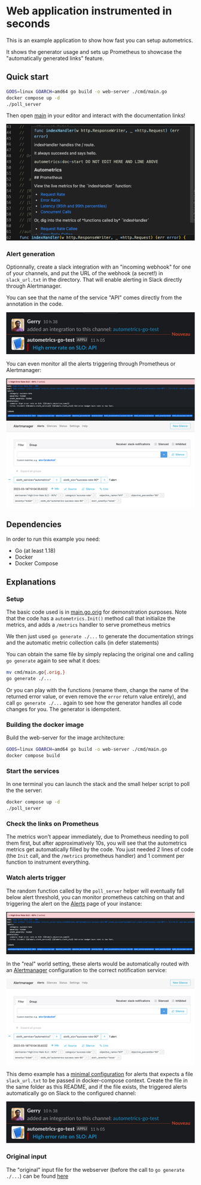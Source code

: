 # Web application instrumented in seconds

This is an example application to show how fast you can setup autometrics.

It shows the generator usage and sets up Prometheus to showcase the
"automatically generated links" feature.

## Quick start

``` sh
GOOS=linux GOARCH=amd64 go build -o web-server ./cmd/main.go
docker compose up -d
./poll_server
```

Then open [main](./cmd/main.go) in your editor and interact with the documentation links!

![Documentation comments of instrumented function is augmented with links](../../assets/codium-screenshot-example.png)

### Alert generation

Optionnally, create a slack integration with an "incoming webhook" for one of
your channels, and put the URL of the webhook (a secret!) in `slack_url.txt` in
the directory. That will enable alerting in Slack directly through Alertmanager.

You can see that the name of the service "API" comes directly from the annotation in the code.

![a Slack bot is posting an alert directly in the channel](../../assets/slack-alert-example.png)

You can even monitor all the alerts triggering through Prometheus or Alertmanager:

![Prometheus alerts dashboard showing the alerts firing](../../assets/prometheus-alert-example.png)
![Alertmanager alerts dashboard showing the alerts firing](../../assets/alertmanager-alert-example.png)

## Dependencies

In order to run this example you need:

- Go (at least 1.18)
- Docker
- Docker Compose

## Explanations

### Setup

The basic code used is in [main.go.orig](./cmd/main.go.orig) for demonstration purposes.
Note that the code has a `autometrics.Init()` method call that initialize the metrics, and
adds a `/metrics` handler to serve prometheus metrics

We then just used `go generate ./...` to generate the documentation strings and the
automatic metric collection calls (in defer statements)

You can obtain the same file by simply replacing the original one and calling
`go generate` again to see what it does:

``` sh
mv cmd/main.go{.orig,}
go generate ./...
```

Or you can play with the functions (rename them, change the name of the returned
error value, or even remove the `error` return value entirely), and call 
`go generate ./...` again to see how the generator handles all code changes for you.
The generator is idempotent.

### Building the docker image

Build the web-server for the image architecture:

```sh
GOOS=linux GOARCH=amd64 go build -o web-server ./cmd/main.go
docker compose build
```

### Start the services

In one terminal you can launch the stack and the small helper script to poll the the server:

```sh
docker compose up -d
./poll_server
```

### Check the links on Prometheus

The metrics won't appear immediately, due to Prometheus needing to poll them first, but after
approximatively 10s, you will see that the autometrics metrics get automatically filled by
the code. You just needed 2 lines of code (the `Init` call, and the `/metrics` prometheus handler)
and 1 comment per function to instrument everything.

### Watch alerts trigger

The random function called by the `poll_server` helper will eventually fall
below alert threshold, you can monitor prometheus catching on that and
triggering the alert on the [Alerts](http://localhost:9090/alerts) page of your
instance:

![Prometheus alerts dashboard showing the alerts firing](../../assets/prometheus-alert-example.png)

In the "real" world setting, these alerts would be automatically routed with an
[Alertmanager](https://prometheus.io/docs/alerting/latest/alertmanager/)
configuration to the correct notification service:

![Alertmanager alerts dashboard showing the alerts firing](../../assets/alertmanager-alert-example.png)

This demo example has a [minimal configuration](./alertmanager.yml) for alerts
that expects a file `slack_url.txt` to be passed in docker-compose context.
Create the file in the same folder as this README, and if the file exists, the
triggered alerts automatically go on Slack to the configured channel:

![a Slack bot is posting an alert directly in the channel](../../assets/slack-alert-example.png)

### Original input

The "original" input file for the webserver (before the call to `go generate ./...`) can
be found [here](./cmd/main.go.orig)
